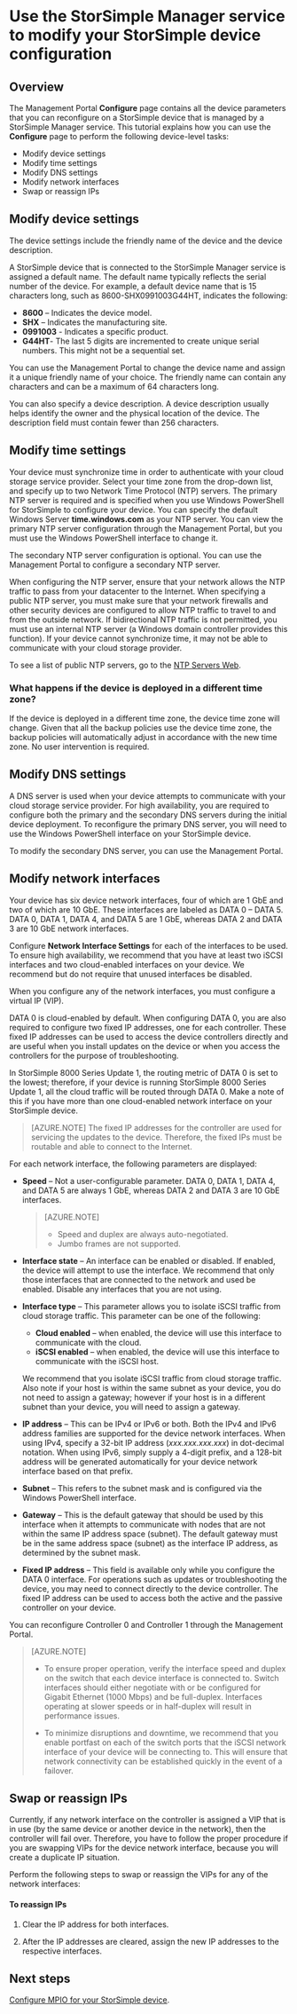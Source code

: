 <properties 
   pageTitle="Use the StorSimple Manager service to modify your StorSimple device configuration | Microsoft Azure" 
   description="Describes how to use the StorSimple Manager service to reconfigure a StorSimple device that has already been deployed." 
   services="storsimple" 
   documentationCenter="NA" 
   authors="SharS" 
   manager="carolz" 
   editor=""/>

<tags
   ms.service="storsimple"
   ms.devlang="NA"
   ms.topic="article"
   ms.tgt_pltfrm="NA"
   ms.workload="TBD" 
   ms.date="07/20/2015"
   ms.author="v-sharos@microsoft.com"/>

# Use the StorSimple Manager service to modify your StorSimple device configuration

## Overview 

The Management Portal **Configure** page contains all the device parameters that you can reconfigure on a StorSimple device that is managed by a StorSimple Manager service. This tutorial explains how you can use the **Configure** page to perform the following device-level tasks:

- Modify device settings 
- Modify time settings 
- Modify DNS settings 
- Modify network interfaces
- Swap or reassign IPs

## Modify device settings

The device settings include the friendly name of the device and the device description.

A StorSimple device that is connected to the StorSimple Manager service is assigned a default name. The default name typically reflects the serial number of the device. For example, a default device name that is 15 characters long, such as 8600-SHX0991003G44HT, indicates the following:

- **8600**  – Indicates the device model.
- **SHX** – Indicates the manufacturing site.
- **0991003** - Indicates a specific product.
- **G44HT**- The last 5 digits are incremented to create unique serial numbers. This might not be a sequential set.

You can use the Management Portal to change the device name and assign it a unique friendly name of your choice. The friendly name can contain any characters and can be a maximum of 64 characters long.

You can also specify a device description. A device description usually helps identify the owner and the physical location of the device. The description field must contain fewer than 256 characters.
 
## Modify time settings

Your device must synchronize time in order to authenticate with your cloud storage service provider. Select your time zone from the drop-down list, and specify up to two Network Time Protocol (NTP) servers. The primary NTP server is required and is specified when you use Windows PowerShell for StorSimple to configure your device. You can specify the default Windows Server **time.windows.com** as your NTP server. You can view the primary NTP server configuration through the Management Portal, but you must use the Windows PowerShell interface to change it.

The secondary NTP server configuration is optional. You can use the Management Portal to configure a secondary NTP server. 

When configuring the NTP server, ensure that your network allows the NTP traffic to pass from your datacenter to the Internet. When specifying a public NTP server, you must make sure that your network firewalls and other security devices are configured to allow NTP traffic to travel to and from the outside network. If bidirectional NTP traffic is not permitted, you must use an internal NTP server (a Windows domain controller provides this function). If your device cannot synchronize time, it may not be able to communicate with your cloud storage provider.

To see a list of public NTP servers, go to the [NTP Servers Web](http://support.ntp.org/bin/view/Servers/WebHome). 

### What happens if the device is deployed in a different time zone?

If the device is deployed in a different time zone, the device time zone will change. Given that all the backup policies use the device time zone, the backup policies will automatically adjust in accordance with the new time zone. No user intervention is required.

## Modify DNS settings

A DNS server is used when your device attempts to communicate with your cloud storage service provider. For high availability, you are required to configure both the primary and the secondary DNS servers during the initial device deployment. To reconfigure the primary DNS server, you will need to use the Windows PowerShell interface on your StorSimple device.

To modify the secondary DNS server, you can use the Management Portal.

<!-- If a secondary DNS server is not configured, you will not be able to create volume containers or provision volumes on the device.-->

## Modify network interfaces

Your device has six device network interfaces, four of which are 1 GbE and two of which are 10 GbE. These interfaces are labeled as DATA 0 – DATA 5. DATA 0, DATA 1, DATA 4, and DATA 5 are 1 GbE, whereas DATA 2 and DATA 3 are 10 GbE network interfaces.

Configure **Network Interface Settings** for each of the interfaces to be used. To ensure high availability, we recommend that you have at least two iSCSI interfaces and two cloud-enabled interfaces on your device. We recommend but do not require that unused interfaces be disabled.

When you configure any of the network interfaces, you must configure a virtual IP (VIP).

DATA 0 is cloud-enabled by default. When configuring DATA 0, you are also required to configure two fixed IP addresses, one for each controller. These fixed IP addresses can be used to access the device controllers directly and are useful when you install updates on the device or when you access the controllers for the purpose of troubleshooting.

In StorSimple 8000 Series Update 1, the routing metric of DATA 0 is set to the lowest; therefore, if your device is running StorSimple 8000 Series Update 1, all the cloud traffic will be routed through DATA 0. Make a note of this if you have more than one cloud-enabled network interface on your StorSimple device.

>[AZURE.NOTE] The fixed IP addresses for the controller are used for servicing the updates to the device. Therefore, the fixed IPs must be routable and able to connect to the Internet.

For each network interface, the following parameters are displayed:

- **Speed** – Not a user-configurable parameter. DATA 0, DATA 1, DATA 4, and DATA 5 are always 1 GbE, whereas DATA 2 and DATA 3 are 10 GbE interfaces.

     >[AZURE.NOTE] 
     >
     >- Speed and duplex are always auto-negotiated.
     >- Jumbo frames are not supported.
 
- **Interface state** – An interface can be enabled or disabled. If enabled, the device will attempt to use the interface. We recommend that only those interfaces that are connected to the network and used be enabled. Disable any interfaces that you are not using.

- **Interface type** – This parameter allows you to isolate iSCSI traffic from cloud storage traffic. This parameter can be one of the following:

    - **Cloud enabled** – when enabled, the device will use this interface to communicate with the cloud.
    - **iSCSI enabled** – when enabled, the device will use this interface to communicate with the iSCSI host.

    We recommend that you isolate iSCSI traffic from cloud storage traffic. Also note if your host is within the same subnet as your device, you do not need to assign a gateway; however if your host is in a different subnet than your device, you will need to assign a gateway.

- **IP address** – This can be IPv4 or IPv6 or both. Both the IPv4 and IPv6 address families are supported for the device network interfaces. When using IPv4, specify a 32-bit IP address (*xxx.xxx.xxx.xxx*) in dot-decimal notation. When using IPv6, simply supply a 4-digit prefix, and a 128-bit address will be generated automatically for your device network interface based on that prefix.

- **Subnet** – This refers to the subnet mask and is configured via the Windows PowerShell interface.

- **Gateway** – This is the default gateway that should be used by this interface when it attempts to communicate with nodes that are not within the same IP address space (subnet). The default gateway must be in the same address space (subnet) as the interface IP address, as determined by the subnet mask.

- **Fixed IP address** – This field is available only while you configure the DATA 0 interface. For operations such as updates or troubleshooting the device, you may need to connect directly to the device controller. The fixed IP address can be used to access both the active and the passive controller on your device.

You can reconfigure Controller 0 and Controller 1 through the Management Portal.

>[AZURE.NOTE] 
>
>- To ensure proper operation, verify the interface speed and duplex on the switch that each device interface is connected to. Switch interfaces should either negotiate with or be configured for Gigabit Ethernet (1000 Mbps) and be full-duplex. Interfaces operating at slower speeds or in half-duplex will result in performance issues.
>
>- To minimize disruptions and downtime, we recommend that you enable portfast on each of the switch ports that the iSCSI network interface of your device will be connecting to. This will ensure that network connectivity can be established quickly in the event of a failover.
 
## Swap or reassign IPs

Currently, if any network interface on the controller is assigned a VIP that is in use (by the same device or another device in the network), then the controller will fail over. Therefore, you have to follow the proper procedure if you are swapping VIPs for the device network interface, because you will create a duplicate IP situation.

Perform the following steps to swap or reassign the VIPs for any of the network interfaces:

#### To reassign IPs

1. Clear the IP address for both interfaces.

2. After the IP addresses are cleared, assign the new IP addresses to the respective interfaces.

## Next steps

[Configure MPIO for your StorSimple device](storsimple-configure-mpio-windows-server.md).
 
     